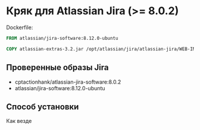 # Кряк для Atlassian Jira (>= 8.0.2)

Dockerfile:

```dockerfile
FROM atlassian/jira-software:8.12.0-ubuntu

COPY atlassian-extras-3.2.jar /opt/atlassian/jira/atlassian-jira/WEB-INF/lib/
```

## Проверенные образы Jira

- cptactionhank/atlassian-jira-software:8.0.2
- atlassian/jira-software:8.12.0-ubuntu

## Способ установки

Как везде
